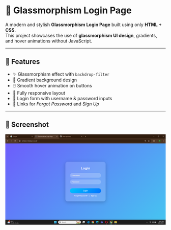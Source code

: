 # 🌟 Glassmorphism Login Page

A modern and stylish **Glassmorphism Login Page** built using only **HTML + CSS**.  
This project showcases the use of **glassmorphism UI design**, gradients, and hover animations without JavaScript.

---

## 🚀 Features
- ✨ Glassmorphism effect with `backdrop-filter`
- 🎨 Gradient background design
- 🖱️ Smooth hover animation on buttons
- 📱 Fully responsive layout
- 🔐 Login form with username & password inputs
- 🔗 Links for *Forgot Password* and *Sign Up*

---

## 📸 Screenshot

![App Screenshot](output.png)

